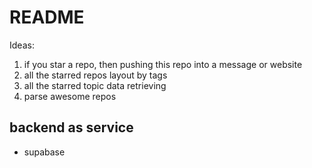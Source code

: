 # README

Ideas:

1. if you star a repo, then pushing this repo into a message or website
2. all the starred repos layout by tags
3. all the starred topic data retrieving
4. parse awesome repos

## backend as service

- supabase
